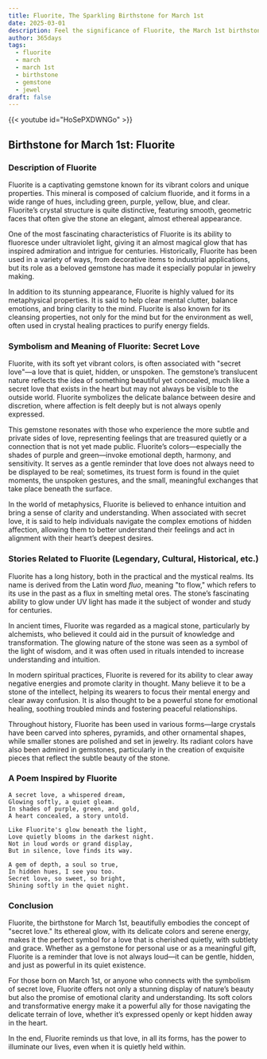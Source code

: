 ```yaml
---
title: Fluorite, The Sparkling Birthstone for March 1st
date: 2025-03-01
description: Feel the significance of Fluorite, the March 1st birthstone symbolizing Secret love. Let its beauty and meaning brighten your day.
author: 365days
tags:
  - fluorite
  - march
  - march 1st
  - birthstone
  - gemstone
  - jewel
draft: false
---
```


{{< youtube id="HoSePXDWNGo" >}}

## Birthstone for March 1st: Fluorite

### Description of Fluorite

Fluorite is a captivating gemstone known for its vibrant colors and unique properties. This mineral is composed of calcium fluoride, and it forms in a wide range of hues, including green, purple, yellow, blue, and clear. Fluorite’s crystal structure is quite distinctive, featuring smooth, geometric faces that often give the stone an elegant, almost ethereal appearance.

One of the most fascinating characteristics of Fluorite is its ability to fluoresce under ultraviolet light, giving it an almost magical glow that has inspired admiration and intrigue for centuries. Historically, Fluorite has been used in a variety of ways, from decorative items to industrial applications, but its role as a beloved gemstone has made it especially popular in jewelry making.

In addition to its stunning appearance, Fluorite is highly valued for its metaphysical properties. It is said to help clear mental clutter, balance emotions, and bring clarity to the mind. Fluorite is also known for its cleansing properties, not only for the mind but for the environment as well, often used in crystal healing practices to purify energy fields.

### Symbolism and Meaning of Fluorite: Secret Love

Fluorite, with its soft yet vibrant colors, is often associated with "secret love"—a love that is quiet, hidden, or unspoken. The gemstone’s translucent nature reflects the idea of something beautiful yet concealed, much like a secret love that exists in the heart but may not always be visible to the outside world. Fluorite symbolizes the delicate balance between desire and discretion, where affection is felt deeply but is not always openly expressed.

This gemstone resonates with those who experience the more subtle and private sides of love, representing feelings that are treasured quietly or a connection that is not yet made public. Fluorite’s colors—especially the shades of purple and green—invoke emotional depth, harmony, and sensitivity. It serves as a gentle reminder that love does not always need to be displayed to be real; sometimes, its truest form is found in the quiet moments, the unspoken gestures, and the small, meaningful exchanges that take place beneath the surface.

In the world of metaphysics, Fluorite is believed to enhance intuition and bring a sense of clarity and understanding. When associated with secret love, it is said to help individuals navigate the complex emotions of hidden affection, allowing them to better understand their feelings and act in alignment with their heart’s deepest desires.

### Stories Related to Fluorite (Legendary, Cultural, Historical, etc.)

Fluorite has a long history, both in the practical and the mystical realms. Its name is derived from the Latin word _fluo_, meaning "to flow," which refers to its use in the past as a flux in smelting metal ores. The stone’s fascinating ability to glow under UV light has made it the subject of wonder and study for centuries.

In ancient times, Fluorite was regarded as a magical stone, particularly by alchemists, who believed it could aid in the pursuit of knowledge and transformation. The glowing nature of the stone was seen as a symbol of the light of wisdom, and it was often used in rituals intended to increase understanding and intuition.

In modern spiritual practices, Fluorite is revered for its ability to clear away negative energies and promote clarity in thought. Many believe it to be a stone of the intellect, helping its wearers to focus their mental energy and clear away confusion. It is also thought to be a powerful stone for emotional healing, soothing troubled minds and fostering peaceful relationships.

Throughout history, Fluorite has been used in various forms—large crystals have been carved into spheres, pyramids, and other ornamental shapes, while smaller stones are polished and set in jewelry. Its radiant colors have also been admired in gemstones, particularly in the creation of exquisite pieces that reflect the subtle beauty of the stone.

### A Poem Inspired by Fluorite

```
A secret love, a whispered dream,  
Glowing softly, a quiet gleam.  
In shades of purple, green, and gold,  
A heart concealed, a story untold.  

Like Fluorite's glow beneath the light,  
Love quietly blooms in the darkest night.  
Not in loud words or grand display,  
But in silence, love finds its way.  

A gem of depth, a soul so true,  
In hidden hues, I see you too.  
Secret love, so sweet, so bright,  
Shining softly in the quiet night.
```

### Conclusion

Fluorite, the birthstone for March 1st, beautifully embodies the concept of "secret love." Its ethereal glow, with its delicate colors and serene energy, makes it the perfect symbol for a love that is cherished quietly, with subtlety and grace. Whether as a gemstone for personal use or as a meaningful gift, Fluorite is a reminder that love is not always loud—it can be gentle, hidden, and just as powerful in its quiet existence.

For those born on March 1st, or anyone who connects with the symbolism of secret love, Fluorite offers not only a stunning display of nature’s beauty but also the promise of emotional clarity and understanding. Its soft colors and transformative energy make it a powerful ally for those navigating the delicate terrain of love, whether it’s expressed openly or kept hidden away in the heart.

In the end, Fluorite reminds us that love, in all its forms, has the power to illuminate our lives, even when it is quietly held within.